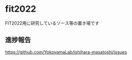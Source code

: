 # fit2022
FIT2022用に研究しているソース等の置き場です
## 進捗報告
https://github.com/YokoyamaLab/ishihara-masatoshi/issues
